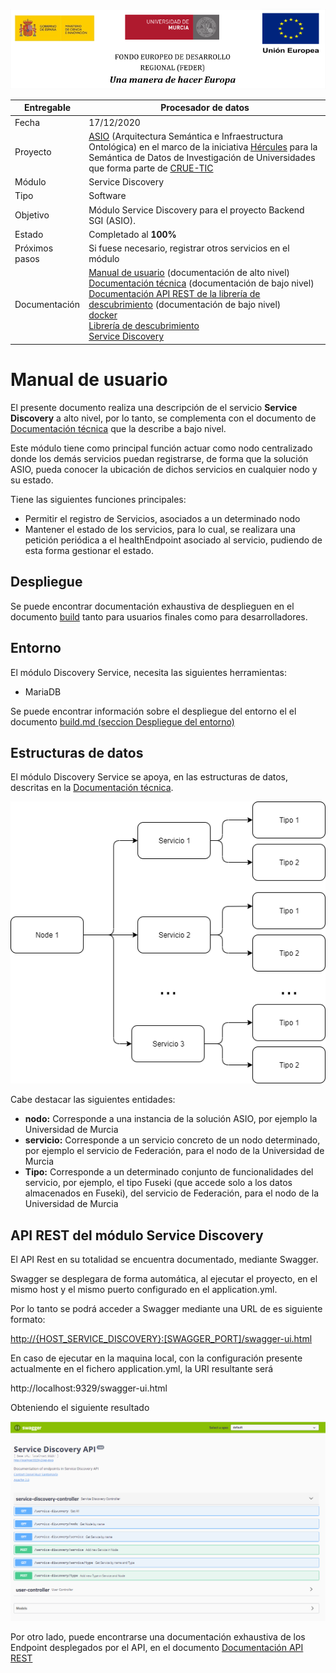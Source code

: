 ![](../images/logos_feder.png)

| Entregable     | Procesador de datos                                          |
| -------------- | ------------------------------------------------------------ |
| Fecha          | 17/12/2020                                                   |
| Proyecto       | [ASIO](https://www.um.es/web/hercules/proyectos/asio) (Arquitectura Semántica e Infraestructura Ontológica) en el marco de la iniciativa [Hércules](https://www.um.es/web/hercules/) para la Semántica de Datos de Investigación de Universidades que forma parte de [CRUE-TIC](http://www.crue.org/SitePages/ProyectoHercules.aspx) |
| Módulo         | Service Discovery                                            |
| Tipo           | Software                                                     |
| Objetivo       | Módulo Service Discovery para el proyecto Backend SGI (ASIO). |
| Estado         | Completado al **100%**                                       |
| Próximos pasos | Si fuese necesario, registrar otros servicios en el módulo   |
| Documentación  | [Manual de usuario](./manual_de_usuario.md) (documentación de alto nivel)<br />[Documentación técnica](./documentacion-tecnica.md) (documentación de bajo nivel)<br/>[Documentación API REST de la librería de descubrimiento](./documentacion_api_rest_de_la_libreria_de_descubrimiento.md) (documentación de bajo nivel)<br/>[docker](./docker.md)<br/>[Librería de descubrimiento](https://github.com/HerculesCRUE/ib-discovery)<br/>[Service Discovery](https://github.com/HerculesCRUE/ib-service-discovery) |





# Manual de usuario

El presente documento realiza una descripción de el servicio **Service Discovery** a alto nivel, por lo tanto, se complementa con el documento de [Documentación técnica](./documentacion-tecnica.md) que la describe a bajo nivel.

Este módulo tiene como principal función actuar como nodo centralizado donde los demás servicios puedan registrarse, de forma que la solución ASIO, pueda conocer la ubicación de dichos servicios en cualquier nodo y su estado.

Tiene las siguientes funciones principales:

* Permitir el registro de Servicios, asociados a un determinado nodo
* Mantener el estado de los servicios, para lo cual, se realizara una petición periódica a el healthEndpoint asociado al servicio, pudiendo de esta forma gestionar el estado. 

## Despliegue

Se puede encontrar documentación exhaustiva de desplieguen en el documento [build](./build.md) tanto para usuarios finales como para desarrolladores.

## Entorno

El módulo Discovery Service, necesita las siguientes herramientas:

* MariaDB

Se puede encontrar información sobre el despliegue del entorno el el documento [build.md (seccion Despliegue del entorno)](https://github.com/HerculesCRUE/ib-discovery/blob/master/docs/build.md#Despliegue-del-entorno)

## Estructuras de datos

El módulo Discovery Service se apoya, en las estructuras de datos, descritas en la [Documentación técnica](./documentacion-tecnica.md).



![swagger](../images/service_discovery_structure.png)

Cabe destacar las siguientes entidades:

* **nodo:** Corresponde a una instancia de la solución ASIO, por ejemplo la Universidad de Murcia
* **servicio:** Corresponde a un servicio concreto de un nodo determinado, por ejemplo el servicio de Federación, para el nodo de la Universidad de Murcia
* **Tipo:** Corresponde a un determinado conjunto de funcionalidades del servicio, por ejemplo, el tipo Fuseki (que accede solo a los datos almacenados en Fuseki), del servicio de Federación, para el nodo de la Universidad de Murcia



## API REST del módulo Service Discovery

El API Rest en su totalidad se encuentra documentado, mediante Swagger.

Swagger se desplegara de forma automática,  al ejecutar el proyecto, en el mismo host y el mismo puerto configurado en el application.yml.

Por lo tanto se podrá acceder a Swagger mediante una URL de es siguiente formato:  

[http://{HOST_SERVICE_DISCOVERY}:[SWAGGER_PORT]/swagger-ui.html](http://localhost:9329/swagger-ui.html)

En caso de ejecutar en la maquina local, con la configuración presente actualmente en el fichero application.yml, la URI resultante será

http://localhost:9329/swagger-ui.html

Obteniendo el siguiente resultado

![swagger](../images/swagger.png)

Por otro lado, puede encontrarse una documentación exhaustiva de los Endpoint desplegados por el API, en el documento [Documentación API REST](./documentacion_api_rest.md)
